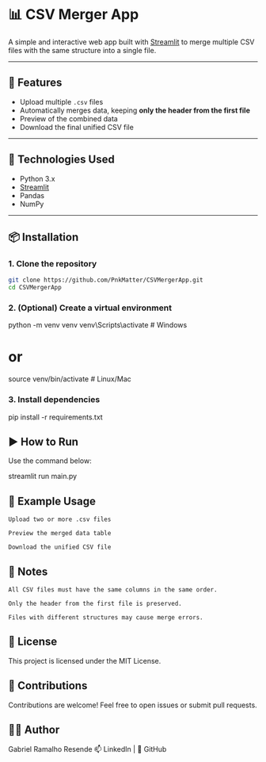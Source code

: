 # 📊 CSV Merger App

A simple and interactive web app built with [Streamlit](https://streamlit.io) to merge multiple CSV files with the same structure into a single file.

---

## 🚀 Features

- Upload multiple `.csv` files
- Automatically merges data, keeping **only the header from the first file**
- Preview of the combined data
- Download the final unified CSV file

---

## 🧰 Technologies Used

- Python 3.x
- [Streamlit](https://streamlit.io)
- Pandas
- NumPy

---

## 📦 Installation

### 1. Clone the repository

```bash
git clone https://github.com/PnkMatter/CSVMergerApp.git
cd CSVMergerApp
```
### 2. (Optional) Create a virtual environment

python -m venv venv
venv\Scripts\activate  # Windows
# or
source venv/bin/activate  # Linux/Mac

### 3. Install dependencies

pip install -r requirements.txt

## ▶️ How to Run

Use the command below:

streamlit run main.py

## 📁 Example Usage

    Upload two or more .csv files

    Preview the merged data table

    Download the unified CSV file

## 📝 Notes

    All CSV files must have the same columns in the same order.

    Only the header from the first file is preserved.

    Files with different structures may cause merge errors.

## 📄 License

This project is licensed under the MIT License.

## 🤝 Contributions

Contributions are welcome! Feel free to open issues or submit pull requests.

## 👨‍💻 Author

Gabriel Ramalho Resende
📫 LinkedIn | 🐙 GitHub

